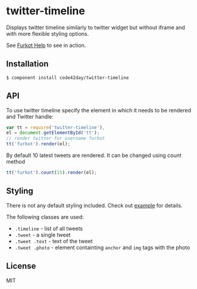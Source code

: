 
# twitter-timeline

Displays twitter timeline similarly to twitter widget but without iframe and with more flexible
styling options.

See [Furkot Help](http://help.furkot.com) to see in action.

## Installation

    $ component install code42day/twitter-timeline

## API

To use twitter timeline specify the element in which it needs to be rendered and Twitter handle:

```javascript
var tt = require('twitter-timeline'),
el = document.getElementById('tt');
// render twitter for username furkot
tt('furkot').render(el);
```

By default 10 latest tweets are rendered. It can be changed using count method

```javascript
tt('furkot').count(15).render(el);
```

## Styling

There is not any default styling included. Check out [example](/code42day/twitter-timeline/blob/master/example.html) for details.

The following classes are used:

- ```.timeline``` - list of all tweets
- ```.tweet``` - a single tweet
- ```.tweet .text``` - text of the tweet
- ```.tweet .photo``` - element containting ```anchor``` and ```img``` tags with the photo

## License

  MIT
